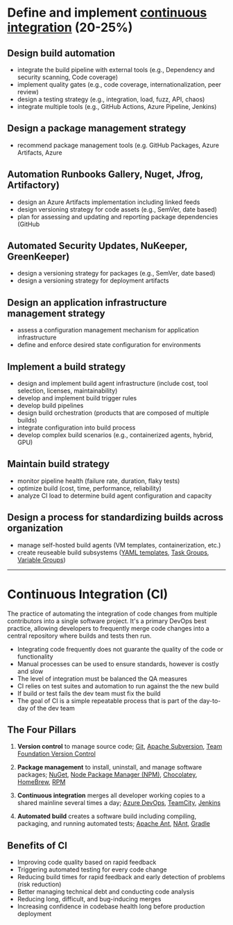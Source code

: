 
# Define and implement [continuous integration](continuous-integration/README.md) (20-25%)
## Design build automation
- integrate the build pipeline with external tools (e.g., Dependency and security scanning, Code coverage)
- implement quality gates (e.g., code coverage, internationalization, peer review)
- design a testing strategy (e.g., integration, load, fuzz, API, chaos)
- integrate multiple tools (e.g., GitHub Actions, Azure Pipeline, Jenkins)
## Design a package management strategy
- recommend package management tools (e.g. GitHub Packages, Azure Artifacts, Azure
## Automation Runbooks Gallery, Nuget, Jfrog, Artifactory)
- design an Azure Artifacts implementation including linked feeds
- design versioning strategy for code assets (e.g., SemVer, date based)
- plan for assessing and updating and reporting package dependencies (GitHub
## Automated Security Updates, NuKeeper, GreenKeeper)
- design a versioning strategy for packages (e.g., SemVer, date based)
- design a versioning strategy for deployment artifacts
## Design an application infrastructure management strategy
- assess a configuration management mechanism for application infrastructure
- define and enforce desired state configuration for environments
## Implement a build strategy
- design and implement build agent infrastructure (include cost, tool selection, licenses, maintainability)
- develop and implement build trigger rules
- develop build pipelines
- design build orchestration (products that are composed of multiple builds)
- integrate configuration into build process
- develop complex build scenarios (e.g., containerized agents, hybrid, GPU)
## Maintain build strategy
- monitor pipeline health (failure rate, duration, flaky tests)
- optimize build (cost, time, performance, reliability)
- analyze CI load to determine build agent configuration and capacity
## Design a process for standardizing builds across organization
- manage self-hosted build agents (VM templates, containerization, etc.)
- create reuseable build subsystems ([YAML templates](https://docs.microsoft.com/en-us/azure/devops/pipelines/yaml-schema?view=azure-devops&tabs=schema%2Cparameter-schema), [Task Groups](https://docs.microsoft.com/en-us/azure/devops/pipelines/library/task-groups?view=azure-devops), [Variable Groups](https://docs.microsoft.com/en-us/azure/devops/pipelines/library/variable-groups?view=azure-devops&tabs=yaml))
__________________________________________________________________________________________



# Continuous Integration (CI)

The practice of automating the integration of code changes from multiple contributors into a single software project. It's a primary DevOps best practice, allowing developers to frequently merge code changes into a central repository where builds and tests then run.

- Integrating code frequently does not guarante the quality of the code or functionality
- Manual processes can be used to ensure standards, however is costly and slow
- The level of integration must be balanced the QA measures
- CI relies on test suites and automation to run against the the new build
- If build or test fails the dev team must fix the build
- The goal of CI is a simple repeatable process that is part of the day-to-day of the dev team

## The Four Pillars
1. **Version control** to manage source code; [Git](https://git-scm.com/),  [Apache Subversion](https://subversion.apache.org/), [Team Foundation Version Control](https://docs.microsoft.com/en-us/azure/devops/repos/tfvc/what-is-tfvc?view=azure-devops&viewFallbackFrom=vsts)

2. **Package management** to install, uninstall, and manage software packages; [NuGet](https://www.nuget.org/), [Node Package Manager (NPM)](https://www.npmjs.com/), [Chocolatey](https://chocolatey.org/), [HomeBrew](https://brew.sh/), [RPM](http://rpm.org/)
   
3. **Continuous integration** merges all developer working copies to a shared mainline several times a day; [Azure DevOps](https://azure.microsoft.com/en-us/services/devops/), [TeamCity](https://www.jetbrains.com/teamcity/), [Jenkins](https://www.jenkins.io/)

4. **Automated build** creates a software build including compiling, packaging, and running automated tests; [Apache Ant](https://ant.apache.org/), [NAnt](http://nant.sourceforge.net/), [Gradle](https://gradle.org/)

## Benefits of CI
- Improving code quality based on rapid feedback
- Triggering automated testing for every code change
- Reducing build times for rapid feedback and early detection of problems (risk reduction)
- Better managing technical debt and conducting code analysis
- Reducing long, difficult, and bug-inducing merges
- Increasing confidence in codebase health long before production deployment
